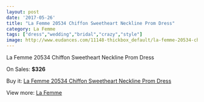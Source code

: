 ```yaml
---
layout: post
date: '2017-05-26'
title: "La Femme 20534 Chiffon Sweetheart Neckline Prom Dress"
category: La Femme
tags: ["dress","wedding","bridal","crazy","style"]
image: http://www.eudances.com/11148-thickbox_default/la-femme-20534-chiffon-sweetheart-neckline-prom-dress.jpg
---
```

La Femme 20534 Chiffon Sweetheart Neckline Prom Dress

On Sales: **$326**
<a href="https://www.eudances.com/en/la-femme/3554-la-femme-20534-chiffon-sweetheart-neckline-prom-dress.html"><amp-img layout="responsive" width="600" height="600" src="//www.eudances.com/11148-thickbox_default/la-femme-20534-chiffon-sweetheart-neckline-prom-dress.jpg" alt="La Femme 20534 Chiffon Sweetheart Neckline Prom Dress 0" /></a>
<a href="https://www.eudances.com/en/la-femme/3554-la-femme-20534-chiffon-sweetheart-neckline-prom-dress.html"><amp-img layout="responsive" width="600" height="600" src="//www.eudances.com/11150-thickbox_default/la-femme-20534-chiffon-sweetheart-neckline-prom-dress.jpg" alt="La Femme 20534 Chiffon Sweetheart Neckline Prom Dress 1" /></a>
<a href="https://www.eudances.com/en/la-femme/3554-la-femme-20534-chiffon-sweetheart-neckline-prom-dress.html"><amp-img layout="responsive" width="600" height="600" src="//www.eudances.com/11149-thickbox_default/la-femme-20534-chiffon-sweetheart-neckline-prom-dress.jpg" alt="La Femme 20534 Chiffon Sweetheart Neckline Prom Dress 2" /></a>

Buy it: [La Femme 20534 Chiffon Sweetheart Neckline Prom Dress](https://www.eudances.com/en/la-femme/3554-la-femme-20534-chiffon-sweetheart-neckline-prom-dress.html "La Femme 20534 Chiffon Sweetheart Neckline Prom Dress")

View more: [La Femme](https://www.eudances.com/en/72-La-Femme "La Femme")